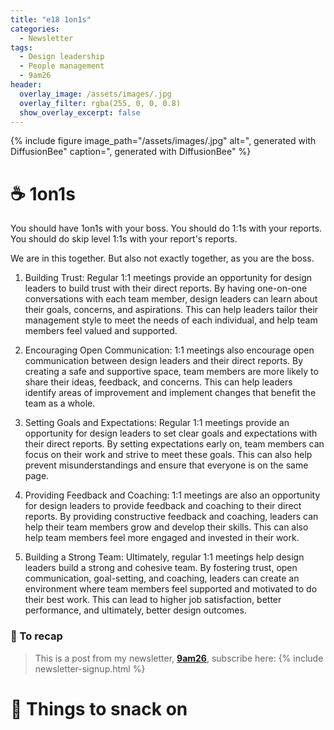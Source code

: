 ```yaml
---
title: "e18 1on1s"
categories:
  - Newsletter
tags:
  - Design leadership
  - People management
  - 9am26
header:
  overlay_image: /assets/images/.jpg
  overlay_filter: rgba(255, 0, 0, 0.8)
  show_overlay_excerpt: false
---
```


{% include figure image_path="/assets/images/.jpg" alt=", generated with DiffusionBee" caption=", generated with DiffusionBee" %}

# ☕ 1on1s

You should have 1on1s with your boss. You should do 1:1s with your reports. You should do skip level 1:1s with your report's reports.

We are in this together. But also not exactly together, as you are the boss.

1.  Building Trust: Regular 1:1 meetings provide an opportunity for design leaders to build trust with their direct reports. By having one-on-one conversations with each team member, design leaders can learn about their goals, concerns, and aspirations. This can help leaders tailor their management style to meet the needs of each individual, and help team members feel valued and supported.
    
2.  Encouraging Open Communication: 1:1 meetings also encourage open communication between design leaders and their direct reports. By creating a safe and supportive space, team members are more likely to share their ideas, feedback, and concerns. This can help leaders identify areas of improvement and implement changes that benefit the team as a whole.
    
3.  Setting Goals and Expectations: Regular 1:1 meetings provide an opportunity for design leaders to set clear goals and expectations with their direct reports. By setting expectations early on, team members can focus on their work and strive to meet these goals. This can also help prevent misunderstandings and ensure that everyone is on the same page.
    
4.  Providing Feedback and Coaching: 1:1 meetings are also an opportunity for design leaders to provide feedback and coaching to their direct reports. By providing constructive feedback and coaching, leaders can help their team members grow and develop their skills. This can also help team members feel more engaged and invested in their work.
    
5.  Building a Strong Team: Ultimately, regular 1:1 meetings help design leaders build a strong and cohesive team. By fostering trust, open communication, goal-setting, and coaching, leaders can create an environment where team members feel supported and motivated to do their best work. This can lead to higher job satisfaction, better performance, and ultimately, better design outcomes.

### 🥤 To recap


> This is a post from my newsletter, **[9am26](https://polgarp.com/categories/newsletter/)**, subscribe here:
> {% include newsletter-signup.html %}

# 🍪 Things to snack on